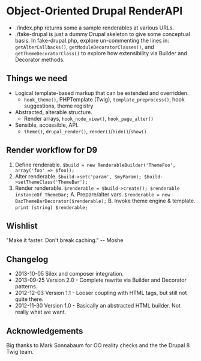 # Object-Oriented Drupal RenderAPI

* ./index.php returns some a sample renderables at various URLs.
* ./fake-drupal is just a dummy Drupal skeleton to give some conceptual basis. 
  In fake-drupal.php, explore un-commenting the lines in: `getAlterCallbacks()`,
  `getModuleDecoratorClasses()`, and `getThemeDecoratorClass()` to explore how
  extensibility via Builder and Decorator methods.

## Things we need

* Logical template-based markup that can be extended and overridden.
   * `hook_theme()`, PHPTemplate (Twig), `template_preprocess()`, hook
     suggestions, theme registry
* Abstracted, alterable structure.
   * Render arrays, `hook_node_view()`, `hook_page_alter()`
* Sensible, accessible, API.
   * `theme()`, `drupal_render()`, `render()`/`hide()`/`show()`

## Render workflow for D9

1. Define renderable. `$build = new RenderableBuilder('ThemeFoo', array('foo' => $foo));`
2. Alter renderable. `$build->set('param', $myParam); $build->setThemeClass('ThemeBar');`
3. Render renderable. `$renderable = $build->create(); $renderable instanceOf ThemeBar;`
   A. Prepare/alter vars. `$renderable = new BazThemeBarDecorator($renderable);`
   B. Invoke theme engine & template. `print (string) $renderable;`

## Wishlist

"Make it faster. Don't break caching." -- Moshe

## Changelog

* 2013-10-05 Silex and composer integration.
* 2013-09-25 Version 2.0 - Complete rewrite via Builder and Decorator patterns.
* 2012-12-03 Version 1.1 - Looser coupling with HTML tags, but still not quite
  there.
* 2012-11-30 Version 1.0 - Basically an abstracted HTML builder. Not really what
  we want.

## Acknowledgements

Big thanks to Mark Sonnabaum for OO reality checks and the the Drupal 8 Twig
team.
